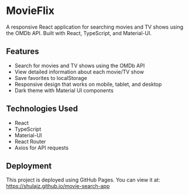 # MovieFlix

A responsive React application for searching movies and TV shows using the OMDb API. Built with React, TypeScript, and Material-UI.

## Features

- Search for movies and TV shows using the OMDb API
- View detailed information about each movie/TV show
- Save favorites to localStorage
- Responsive design that works on mobile, tablet, and desktop
- Dark theme with Material UI components

## Technologies Used

- React
- TypeScript
- Material-UI
- React Router
- Axios for API requests

## Deployment

This project is deployed using GitHub Pages. You can view it at: https://shulajz.github.io/movie-search-app
